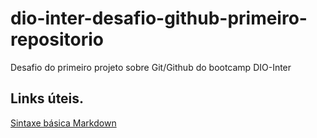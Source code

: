 # dio-inter-desafio-github-primeiro-repositorio
Desafio do primeiro projeto sobre Git/Github do bootcamp DIO-Inter

## Links úteis.
[Sintaxe básica Markdown](https://www.markdownguide.org/basic-syntax/)
